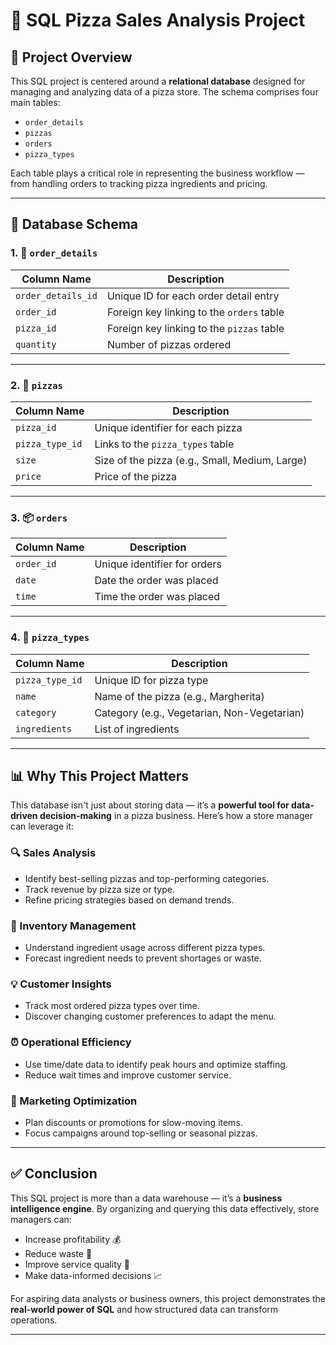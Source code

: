 # 🍕 SQL Pizza Sales Analysis Project

## 📘 Project Overview

This SQL project is centered around a **relational database** designed for managing and analyzing data of a pizza store. The schema comprises four main tables:

- `order_details`
- `pizzas`
- `orders`
- `pizza_types`

Each table plays a critical role in representing the business workflow — from handling orders to tracking pizza ingredients and pricing.

---

## 🧱 Database Schema

### 1. 🧾 `order_details`
| Column Name       | Description                                                   |
|------------------|---------------------------------------------------------------|
| `order_details_id` | Unique ID for each order detail entry                         |
| `order_id`         | Foreign key linking to the `orders` table                     |
| `pizza_id`         | Foreign key linking to the `pizzas` table                     |
| `quantity`         | Number of pizzas ordered                                      |

---

### 2. 🍕 `pizzas`
| Column Name     | Description                                      |
|----------------|--------------------------------------------------|
| `pizza_id`       | Unique identifier for each pizza                |
| `pizza_type_id`  | Links to the `pizza_types` table                |
| `size`           | Size of the pizza (e.g., Small, Medium, Large) |
| `price`          | Price of the pizza                             |

---

### 3. 📦 `orders`
| Column Name | Description                  |
|-------------|------------------------------|
| `order_id`    | Unique identifier for orders |
| `date`        | Date the order was placed   |
| `time`        | Time the order was placed   |

---

### 4. 🧀 `pizza_types`
| Column Name   | Description                                  |
|---------------|----------------------------------------------|
| `pizza_type_id` | Unique ID for pizza type                    |
| `name`          | Name of the pizza (e.g., Margherita)        |
| `category`      | Category (e.g., Vegetarian, Non-Vegetarian) |
| `ingredients`   | List of ingredients                         |

---

## 📊 Why This Project Matters

This database isn't just about storing data — it’s a **powerful tool for data-driven decision-making** in a pizza business. Here’s how a store manager can leverage it:

### 🔍 Sales Analysis
- Identify best-selling pizzas and top-performing categories.
- Track revenue by pizza size or type.
- Refine pricing strategies based on demand trends.

### 🧾 Inventory Management
- Understand ingredient usage across different pizza types.
- Forecast ingredient needs to prevent shortages or waste.

### 💡 Customer Insights
- Track most ordered pizza types over time.
- Discover changing customer preferences to adapt the menu.

### ⏰ Operational Efficiency
- Use time/date data to identify peak hours and optimize staffing.
- Reduce wait times and improve customer service.

### 🎯 Marketing Optimization
- Plan discounts or promotions for slow-moving items.
- Focus campaigns around top-selling or seasonal pizzas.

---

## ✅ Conclusion

This SQL project is more than a data warehouse — it’s a **business intelligence engine**. By organizing and querying this data effectively, store managers can:

- Increase profitability 💰
- Reduce waste 🍅
- Improve service quality 🙌
- Make data-informed decisions 📈

For aspiring data analysts or business owners, this project demonstrates the **real-world power of SQL** and how structured data can transform operations.

---

